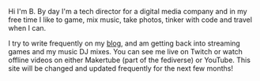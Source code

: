 Hi I'm B. By day I'm a tech director for a digital media company and in my free time I like to game, mix music, take photos, tinker with code and travel when I can. 

I try to write frequently on my [blog](https://blog.binarydigit.io), and am getting back into streaming games and my music DJ mixes. You can see me live on Twitch or watch offline videos on either Makertube (part of the fediverse) or YouTube. This site will be changed and updated frequently for the next few months!